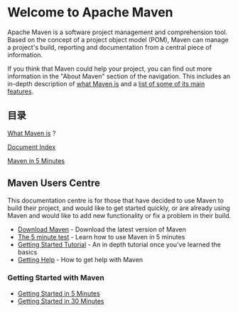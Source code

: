 # Welcome to Apache Maven

Apache Maven is a software project management and comprehension tool. Based on the concept of a project object model (POM), Maven can manage a project's build, reporting and documentation from a central piece of information.

If you think that Maven could help your project, you can find out more information in the "About Maven" section of the navigation. This includes an in-depth description of [what Maven is](http://maven.apache.org/what-is-maven.html) and a [list of some of its main features](http://maven.apache.org/maven-features.html).



## 目录 

[What Maven is](http://maven.apache.org/what-is-maven.html) ?

[Document Index](http://maven.apache.org/guides/index.html)

[Maven in 5 Minutes](http://maven.apache.org/guides/getting-started/maven-in-five-minutes.html)



## Maven Users Centre

This documentation centre is for those that have decided to use Maven to build their project, and would like to get started quickly, or are already using Maven and would like to add new functionality or fix a problem in their build.

- [Download Maven](http://maven.apache.org/download.html) - Download the latest version of Maven
- [The 5 minute test](http://maven.apache.org/guides/getting-started/maven-in-five-minutes.html) - Learn how to use Maven in 5 minutes
- [Getting Started Tutorial](http://maven.apache.org/guides/getting-started/index.html) - An in depth tutorial once you've learned the basics
- [Getting Help](http://maven.apache.org/users/getting-help.html) - How to get help with Maven

### Getting Started with Maven

- [Getting Started in 5 Minutes](http://maven.apache.org/guides/getting-started/maven-in-five-minutes.html)
- [Getting Started in 30 Minutes](http://maven.apache.org/guides/getting-started/index.html)

